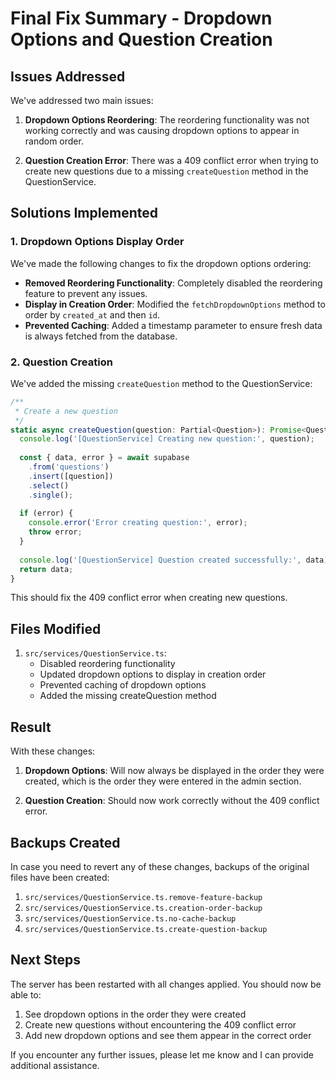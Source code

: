 # Final Fix Summary - Dropdown Options and Question Creation

## Issues Addressed

We've addressed two main issues:

1. **Dropdown Options Reordering**: The reordering functionality was not working correctly and was causing dropdown options to appear in random order.

2. **Question Creation Error**: There was a 409 conflict error when trying to create new questions due to a missing `createQuestion` method in the QuestionService.

## Solutions Implemented

### 1. Dropdown Options Display Order

We've made the following changes to fix the dropdown options ordering:

- **Removed Reordering Functionality**: Completely disabled the reordering feature to prevent any issues.
- **Display in Creation Order**: Modified the `fetchDropdownOptions` method to order by `created_at` and then `id`.
- **Prevented Caching**: Added a timestamp parameter to ensure fresh data is always fetched from the database.

### 2. Question Creation

We've added the missing `createQuestion` method to the QuestionService:

```javascript
/**
 * Create a new question
 */
static async createQuestion(question: Partial<Question>): Promise<Question> {
  console.log('[QuestionService] Creating new question:', question);
  
  const { data, error } = await supabase
    .from('questions')
    .insert([question])
    .select()
    .single();
  
  if (error) {
    console.error('Error creating question:', error);
    throw error;
  }
  
  console.log('[QuestionService] Question created successfully:', data);
  return data;
}
```

This should fix the 409 conflict error when creating new questions.

## Files Modified

1. `src/services/QuestionService.ts`: 
   - Disabled reordering functionality
   - Updated dropdown options to display in creation order
   - Prevented caching of dropdown options
   - Added the missing createQuestion method

## Result

With these changes:

1. **Dropdown Options**: Will now always be displayed in the order they were created, which is the order they were entered in the admin section.

2. **Question Creation**: Should now work correctly without the 409 conflict error.

## Backups Created

In case you need to revert any of these changes, backups of the original files have been created:

1. `src/services/QuestionService.ts.remove-feature-backup`
2. `src/services/QuestionService.ts.creation-order-backup`
3. `src/services/QuestionService.ts.no-cache-backup`
4. `src/services/QuestionService.ts.create-question-backup`

## Next Steps

The server has been restarted with all changes applied. You should now be able to:

1. See dropdown options in the order they were created
2. Create new questions without encountering the 409 conflict error
3. Add new dropdown options and see them appear in the correct order

If you encounter any further issues, please let me know and I can provide additional assistance.